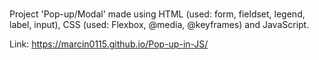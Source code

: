 # 
Project 'Pop-up/Modal' made using HTML (used: form, fieldset, legend, label, input), CSS (used: Flexbox, @media, @keyframes) and JavaScript.

Link: https://marcin0115.github.io/Pop-up-in-JS/
